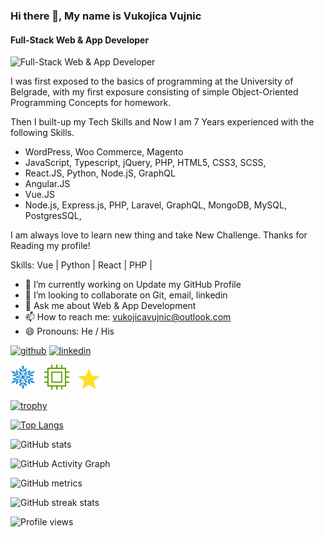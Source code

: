 ### Hi there 👋, My name is Vukojica Vujnic
#### Full-Stack Web & App Developer
![Full-Stack Web & App Developer](https://cliply.co/wp-content/uploads/2019/05/371905140_MEET_ROBOT_400px.gif)

I was first exposed to the basics of programming at the University of Belgrade, with my first exposure consisting of simple Object-Oriented Programming Concepts for homework.

Then I built-up my Tech Skills and Now I am 7 Years experienced with the following Skills. 

- WordPress, Woo Commerce, Magento
- JavaScript, Typescript, jQuery, PHP, HTML5, CSS3, SCSS,
- React.JS, Python, Node.jS, GraphQL
- Angular.JS 
- Vue.JS
- Node.js, Express.js, PHP, Laravel, GraphQL, MongoDB, MySQL, PostgresSQL,

I am always love to learn new thing and take New Challenge. 
Thanks for Reading my profile!

Skills: Vue | Python | React | PHP |

- 🔭 I’m currently working on Update my GitHub Profile 
- 👯 I’m looking to collaborate on Git, email, linkedin 
- 💬 Ask me about Web & App Development 
- 📫 How to reach me: vukojicavujnic@outlook.com 
- 😄 Pronouns: He / His 


[<img src='https://cdn.jsdelivr.net/npm/simple-icons@3.0.1/icons/github.svg' alt='github' height='40'>](https://github.com/https://github.com/vukojicavujnic)  [<img src='https://cdn.jsdelivr.net/npm/simple-icons@3.0.1/icons/linkedin.svg' alt='linkedin' height='40'>](https://www.linkedin.com/in/https://www.linkedin.com/in/vukojica-vujnic//)  

<a href='https://archiveprogram.github.com/'><img src='https://raw.githubusercontent.com/acervenky/animated-github-badges/master/assets/acbadge.gif' width='40' height='40'></a> <a href='https://docs.github.com/en/developers'><img src='https://raw.githubusercontent.com/acervenky/animated-github-badges/master/assets/devbadge.gif' width='40' height='40'></a> <a href='https://stars.github.com/'><img src='https://raw.githubusercontent.com/acervenky/animated-github-badges/master/assets/starbadge.gif' width='35' height='35'></a> 

[![trophy](https://github-profile-trophy.vercel.app/?username=https://github.com/vukojicavujnic)](https://github.com/ryo-ma/github-profile-trophy)

[![Top Langs](https://github-readme-stats.vercel.app/api/top-langs/?username=https://github.com/vukojicavujnic)](https://github.com/anuraghazra/github-readme-stats)

![GitHub stats](https://github-readme-stats.vercel.app/api?username=https://github.com/vukojicavujnic&show_icons=true)  

![GitHub Activity Graph](https://activity-graph.herokuapp.com/graph?username=https://github.com/vukojicavujnic)  

![GitHub metrics](https://metrics.lecoq.io/https://github.com/vukojicavujnic)  

![GitHub streak stats](https://github-readme-streak-stats.herokuapp.com/?user=https://github.com/vukojicavujnic)  

![Profile views](https://gpvc.arturio.dev/https://github.com/vukojicavujnic)  
